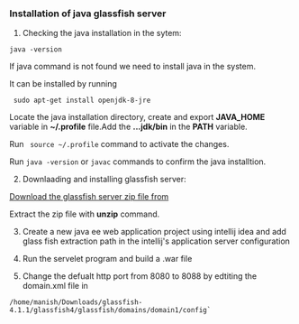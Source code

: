 ### Installation of java glassfish server

1. Checking the java installation in the sytem:

```
java -version

```

If java command is not found we need to install java in the system.

It can be installed by running

```
 sudo apt-get install openjdk-8-jre

```

Locate the java installation directory, create and export **JAVA_HOME** variable in **~/.profile** file.Add the **...jdk/bin** in the **PATH** variable.

Run ` source ~/.profile` command to activate the changes.

Run `java -version` or `javac` commands to confirm the java installtion.

2. Downlaading and installing glassfish server:

[Download the glassfish server zip file from](https://download.oracle.com/glassfish/4.1.1/release/glassfish-4.1.1.zip)


Extract the zip file with **unzip** command. 

3. Create a new java ee web application project using intellij idea and add glass fish extraction path 
in the intellij's application server configuration 

4. Run the servelet program and build a .war file 

5. Change the defualt http port from 8080 to 8088 by edtiting the domain.xml file in 

``/home/manish/Downloads/glassfish-4.1.1/glassfish4/glassfish/domains/domain1/config`
``